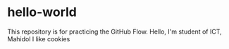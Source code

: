 # hello-world
This repository is for practicing the GitHub Flow.
Hello, I'm student of ICT, Mahidol I like cookies
